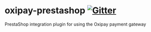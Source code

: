 # oxipay-prestashop [![Gitter](https://badges.gitter.im/oxipay/oxipay-prestashop.svg)](https://gitter.im/oxipay/oxipay-prestashop?utm_source=badge&utm_medium=badge&utm_campaign=pr-badge)
PrestaShop integration plugin for using the Oxipay payment gateway
